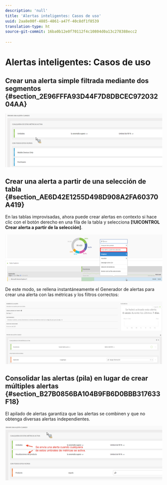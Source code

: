 ```yaml
---
description: 'null'
title: 'Alertas inteligentes: Casos de uso'
uuid: 2aa8e00f-4885-4861-a47f-40c8df1f8539
translation-type: ht
source-git-commit: 16ba0b12e0f70112f4c10804d0a13c278388ecc2

---
```



# Alertas inteligentes: Casos de uso

## Crear una alerta simple filtrada mediante dos segmentos {#section_2E96FFFA93D44F7D8DBCEC97203204AA}

<!-- 

Update screenshots for better readability.

 -->

![](assets/alerts_example1.png)

## Crear una alerta a partir de una selección de tabla {#section_AE6D42E1255D498D908A2FA60370A419}

En las tablas improvisadas, ahora puede crear alertas en contexto si hace clic con el botón derecho en una fila de la tabla y selecciona **[!UICONTROL Crear alerta a partir de la selección]**.

![](assets/alert_selection.png)

De este modo, se rellena instantáneamente el Generador de alertas para crear una alerta con las métricas y los filtros correctos:

![](assets/prepopulated_alert.png)

## Consolidar las alertas (pila) en lugar de crear múltiples alertas {#section_B27B0856BA104B9FB6D0BBB317633F18}

El apilado de alertas garantiza que las alertas se combinen y que no obtenga diversas alertas independientes.

![](assets/alerts_example2.png)

